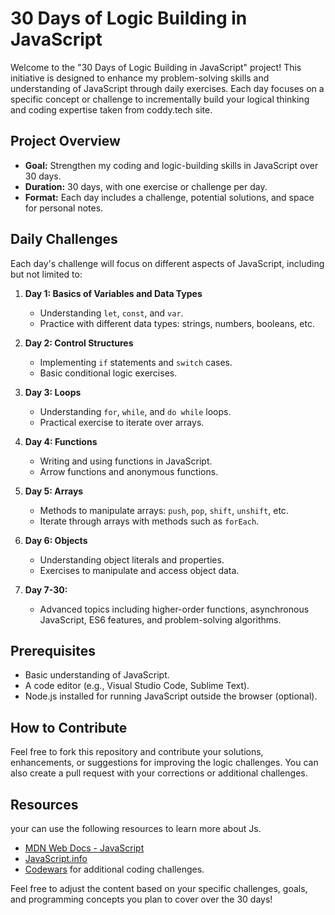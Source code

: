 
# 30 Days of Logic Building in JavaScript

Welcome to the "30 Days of Logic Building in JavaScript" project! This initiative is designed to enhance my problem-solving skills and understanding of JavaScript through daily exercises. Each day focuses on a specific concept or challenge to incrementally build your logical thinking and coding expertise taken from coddy.tech site.

## Project Overview

- **Goal:** Strengthen my coding and logic-building skills in JavaScript over 30 days.
- **Duration:** 30 days, with one exercise or challenge per day.
- **Format:** Each day includes a challenge, potential solutions, and space for personal notes.

## Daily Challenges

Each day's challenge will focus on different aspects of JavaScript, including but not limited to:

1. **Day 1: Basics of Variables and Data Types**
   - Understanding `let`, `const`, and `var`.
   - Practice with different data types: strings, numbers, booleans, etc.

2. **Day 2: Control Structures**
   - Implementing `if` statements and `switch` cases.
   - Basic conditional logic exercises.

3. **Day 3: Loops**
   - Understanding `for`, `while`, and `do while` loops.
   - Practical exercise to iterate over arrays.

4. **Day 4: Functions**
   - Writing and using functions in JavaScript.
   - Arrow functions and anonymous functions.

5. **Day 5: Arrays**
   - Methods to manipulate arrays: `push`, `pop`, `shift`, `unshift`, etc.
   - Iterate through arrays with methods such as `forEach`.

6. **Day 6: Objects**
   - Understanding object literals and properties.
   - Exercises to manipulate and access object data.

7. **Day 7-30:** 
   - Advanced topics including higher-order functions, asynchronous JavaScript, ES6 features, and problem-solving algorithms.

## Prerequisites

- Basic understanding of JavaScript.
- A code editor (e.g., Visual Studio Code, Sublime Text).
- Node.js installed for running JavaScript outside the browser (optional).

## How to Contribute

Feel free to fork this repository and contribute your solutions, enhancements, or suggestions for improving the logic challenges. You can also create a pull request with your corrections or additional challenges.

## Resources
your can use the following resources to learn more about Js.
- [MDN Web Docs - JavaScript](https://developer.mozilla.org/en-US/docs/Web/JavaScript)
- [JavaScript.info](https://javascript.info/)
- [Codewars](https://www.codewars.com/) for additional coding challenges.


Feel free to adjust the content based on your specific challenges, goals, and programming concepts you plan to cover over the 30 days!
